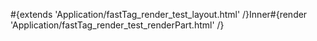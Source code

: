 \#{extends 'Application/fastTag_render_test_layout.html' /}Inner\#{render 'Application/fastTag_render_test_renderPart.html' /}
